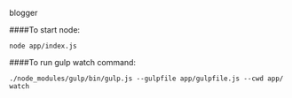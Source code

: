 blogger

####To start node:

`node app/index.js`

####To run gulp watch command:

`./node_modules/gulp/bin/gulp.js --gulpfile app/gulpfile.js --cwd app/ watch`
